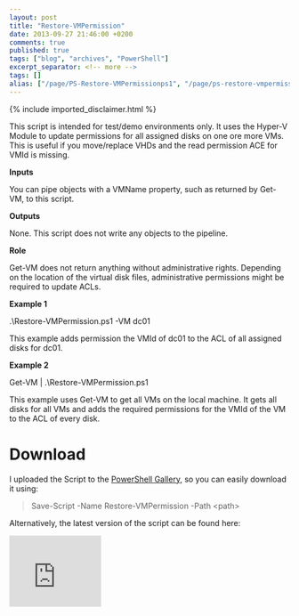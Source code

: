 ```yaml
---
layout: post
title: "Restore-VMPermission"
date: 2013-09-27 21:46:00 +0200
comments: true
published: true
tags: ["blog", "archives", "PowerShell"]
excerpt_separator: <!-- more -->
tags: []
alias: ["/page/PS-Restore-VMPermissionps1", "/page/ps-restore-vmpermissionps1"]
---
```

<!-- more -->
{% include imported_disclaimer.html %}
<p>This script is intended for test/demo environments only. It uses the Hyper-V Module to update permissions for all assigned disks on one ore more VMs. This is useful if you move/replace VHDs and the read permission ACE for VMId is missing.</p>
  <p><strong>Inputs</strong></p>
  <p>You can pipe objects with a VMName property, such as returned by Get-VM, to this script.</p>
  <p><strong>Outputs</strong></p>
  <p>None. This script does not write any objects to the pipeline. </p>
  <p><strong>Role</strong></p>
  <p>Get-VM does not return anything without administrative rights. Depending on the location of the virtual disk files, administrative permissions might be required to update ACLs.</p>
  <p><strong>Example 1</strong></p>
  <p>.\Restore-VMPermission.ps1 -VM dc01</p>
  <p>This example adds permission the VMId of dc01 to the ACL of all assigned disks for dc01.</p>
  <p><strong>Example 2</strong></p>
  <p>Get-VM | .\Restore-VMPermission.ps1</p>
  <p>This example uses Get-VM to get all VMs on the local machine. It gets all disks for all VMs and adds the required permissions for the VMId of the VM to the ACL of every disk.</p>
  <h1>Download&nbsp;</h1>
  <p>I uploaded the Script to the <a href="https://www.powershellgallery.com/packages/Restore-VMPermission" target="_blank">PowerShell Gallery</a>, so you can easily download it&nbsp;using:</p>
<p> <blockquote>
Save-Script -Name Restore-VMPermission -Path &lt;path&gt;&nbsp;&nbsp;</blockquote></p>
<p>Alternatively, the latest version of the script can be found here:</p>
  <p><iframe width="165" height="128" src="https://skydrive.live.com/embed?cid=9BFCE0941114C6E8&amp;resid=9BFCE0941114C6E8%2113252&amp;authkey=ACsbIC9ezwzD9-w" frameborder="0" scrolling="no"></iframe></p>
